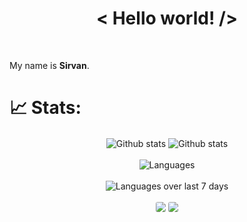 <h1 align='center'>< Hello world! /></h1>

<br>

My name is **Sirvan**.


# 📈 Stats:
<div align='center'>
    <span align='left'>
        <img src='https://github-readme-stats.vercel.app/api?username=SirvanCheraghi&show_icons=true&count_private=true&hide_border=true&show_icons=true&theme=radical' alt='Github stats' align='center' />
    </span>
    <span align='right'>
        <img src='https://github-readme-streak-stats.herokuapp.com/?user=SirvanCheraghi&show_icons=true&count_private=true&hide_border=true&show_icons=true&theme=radical' alt='Github stats' align='center' />
    </span>
    <br>
    <br>
    <div>
        <img src='https://github-readme-stats.vercel.app/api/top-langs/?username=SirvanCheraghi&layout=compact&show_icons=true&count_private=true&hide_border=true&show_icons=true&theme=radical' alt='Languages' align='center' />
    </div>
    <br>
    <div>
        <img src='https://github-readme-stats.vercel.app/api/wakatime?username=SirvanCheraghi&layout=compact&hide_border=true&show_icons=true&theme=radical' alt='Languages over last 7 days' align='center' />
    </div>
    <br>
    <span>
        <img src='https://wakatime.com/share/@SirvanCheraghi/937325ca-ee1a-466c-a891-b6d7b20312eb.png' style="align-content: center; max-width: 120px; border: 5px; border-radius: 3px; border-color: aquamarine;" />
    </span>
    <span>
        <img src='https://wakatime.com/share/@SirvanCheraghi/3f323061-abb1-48bf-9429-2477da106f71.png' style="align-content: center; max-width: 120px; border: 5px; border-radius: 3px; border-color: aquamarine;"/>
    </span>
</div>
